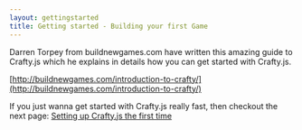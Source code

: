 ```yaml
---
layout: gettingstarted
title: Getting started - Building your first Game
---
```


Darren Torpey from buildnewgames.com have written this amazing guide to Crafty.js which he explains in details how you can get started with Crafty.js.

[http://buildnewgames.com/introduction-to-crafty/](http://buildnewgames.com/introduction-to-crafty/)

If you just wanna get started with Crafty.js really fast, then checkout the next page:
[Setting up Crafty.js the first time](/getting-started/setup.html)